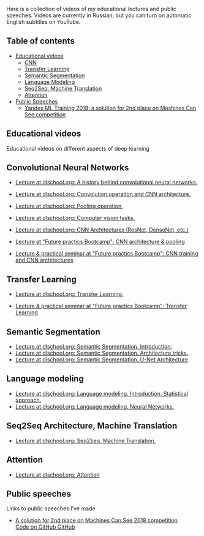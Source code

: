 
Here is a collection of videos of my educational lectures and public speeches. Videos are currently in Russian, but you can turn on automatic English subtitles on YouTube.

## Table of contents
- [Educational videos](#лекции) <br />
  - [CNN](#cnn) <br />
  - [Transfer Learning](#transfer_learning) <br />
  - [Semantic Segmentation](#segmentation) <br />
  - [Language Modeling](#language_modeling) <br />
  - [Seq2Seq, Machine Translation](#mt) <br />
  - [Attention](#attention) <br />
- [Public Speeches](#выступления) <br />
  - [Yandex ML Training 2018: a solution for 2nd place on Mashines Can See competition](#yandex-ml-training)

<a name="лекции"/>

## Educational videos

Educational videos on different aspects of deep learning

<a name="cnn"/>

## Convolutional Neural Networks
- [Lecture at dlschool.org: A history behind convolutional neural networks.](https://youtu.be/Xq76hQHCkvQ)
- [Lecture at dlschool.org: Convolution operation and CNN architecture.](https://youtu.be/HpKGv-kYurk)
- [Lecture at dlschool.org: Pooling operation.](https://youtu.be/IxLuPHtZBTY)
- [Lecture at dlschool.org: Computer vision tasks.](https://youtu.be/3IPRcBIsgNA)
- [Lecture at dlschool.org: CNN Architectures (ResNet, DenseNet, etc.)](https://youtu.be/TcUPuKpIlhQ)

- [Lecture at "Future practics Bootcamp": CNN architecture & pooling](https://youtu.be/xKNmEKA-BH8)
- [Lecture & practical seminar at "Future practics Bootcamp": CNN training and CNN architectures](https://youtu.be/ThNWPwil_lk)

<a name="transfer_learning"/>

## Transfer Learning
- [Lecture at dlschool.org: Transfer Learning.](https://youtu.be/oLpREso27Zw)

- [Lecture & practical seminar at "Future practics Bootcamp": Transfer Learning](https://youtu.be/ShtEhvxcWss)

<a name="segmentation"/>

## Semantic Segmentation
- [Lecture at dlschool.org: Semantic Segmentation. Introduction.](https://youtu.be/awgMvmJQUF0)
- [Lecture at dlschool.org: Semantic Segmentation. Architecture tricks.](https://youtu.be/K73tZxH9nvE)
- [Lecture at dlschool.org: Semantic Segmentation. U-Net Architecture](https://youtu.be/yEuIV5FsRMs)

<a name="language_modeling"/>

## Language modeling
- [Lecture at dlschool.org: Language modeling. Introduction. Statistical approach.](https://youtu.be/aS2A7b-4uT4)
- [Lecture at dlschool.org: Language modeling. Neural Networks.](https://youtu.be/-tK7WcE5Wfo)

<a name="mt"/>

## Seq2Seq Architecture, Machine Translation
- [Lecture at dlschool.org: Seq2Seq. Machine Translation.](https://youtu.be/N3TLYsn0TU8)

<a name="attention"/>

## Attention
- [Lecture at dlschool.org: Attention](https://youtu.be/G4vT5cvJSxY)

<a name="выступления"/>

## Public speeches

Links to public speeches I've made

<a name="yandex-ml-training"/>

- [A solution for 2nd place on Machines Can See 2018 competition](https://youtu.be/zNTRmIoPLns) <br />
  [Code on GitHub GitHub](https://github.com/Atmyre/MCS2018_Solution) 
